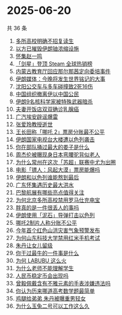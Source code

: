 # 2025-06-20

共 36 条

<!-- BEGIN ZHIHUSEARCH -->
<!-- 最后更新时间 Fri Jun 20 2025 22:17:17 GMT+0800 (China Standard Time) -->

1. [多所高校明确不招复读生](https://www.zhihu.com/search?q=%E5%A4%9A%E6%89%80%E9%AB%98%E6%A0%A1%E6%98%8E%E7%A1%AE%E4%B8%8D%E6%8B%9B%E5%A4%8D%E8%AF%BB%E7%94%9F)
1. [以方已摧毁伊朗铀浓缩设施](https://www.zhihu.com/search?q=%E4%BB%A5%E6%96%B9%E5%B7%B2%E6%91%A7%E6%AF%81%E4%BC%8A%E6%9C%97%E9%93%80%E6%B5%93%E7%BC%A9%E8%AE%BE%E6%96%BD)
1. [怀集赵一鸣](https://www.zhihu.com/search?q=%E6%80%80%E9%9B%86%E8%B5%B5%E4%B8%80%E9%B8%A3)
1. [「剑星」登顶 Steam 全球热销榜](https://www.zhihu.com/search?q=%E3%80%8C%E5%89%91%E6%98%9F%E3%80%8D%E7%99%BB%E9%A1%B6%20Steam%20%E5%85%A8%E7%90%83%E7%83%AD%E9%94%80%E6%A6%9C)
1. [内蒙古教育厅回应那尔那茜定向委培事件](https://www.zhihu.com/search?q=%E5%86%85%E8%92%99%E5%8F%A4%E6%95%99%E8%82%B2%E5%8E%85%E5%9B%9E%E5%BA%94%E9%82%A3%E5%B0%94%E9%82%A3%E8%8C%9C%E5%AE%9A%E5%90%91%E5%A7%94%E5%9F%B9%E4%BA%8B%E4%BB%B6)
1. [伊朗媒体：今晚将发生世界铭记的大事](https://www.zhihu.com/search?q=%E4%BC%8A%E6%9C%97%E5%AA%92%E4%BD%93%EF%BC%9A%E4%BB%8A%E6%99%9A%E5%B0%86%E5%8F%91%E7%94%9F%E4%B8%96%E7%95%8C%E9%93%AD%E8%AE%B0%E7%9A%84%E5%A4%A7%E4%BA%8B)
1. [沈阳公交车与多车碰撞致2死16伤](https://www.zhihu.com/search?q=%E6%B2%88%E9%98%B3%E5%85%AC%E4%BA%A4%E8%BD%A6%E4%B8%8E%E5%A4%9A%E8%BD%A6%E7%A2%B0%E6%92%9E%E8%87%B42%E6%AD%BB16%E4%BC%A4)
1. [中国组织撤离伊以中国公民](https://www.zhihu.com/search?q=%E4%B8%AD%E5%9B%BD%E7%BB%84%E7%BB%87%E6%92%A4%E7%A6%BB%E4%BC%8A%E4%BB%A5%E4%B8%AD%E5%9B%BD%E5%85%AC%E6%B0%91)
1. [伊朗9名核科学家被特殊武器暗杀](https://www.zhihu.com/search?q=%E4%BC%8A%E6%9C%979%E5%90%8D%E6%A0%B8%E7%A7%91%E5%AD%A6%E5%AE%B6%E8%A2%AB%E7%89%B9%E6%AE%8A%E6%AD%A6%E5%99%A8%E6%9A%97%E6%9D%80)
1. [夫妻开饭店双双确诊乳腺癌](https://www.zhihu.com/search?q=%E5%A4%AB%E5%A6%BB%E5%BC%80%E9%A5%AD%E5%BA%97%E5%8F%8C%E5%8F%8C%E7%A1%AE%E8%AF%8A%E4%B9%B3%E8%85%BA%E7%99%8C)
1. [广汽埃安辟谣爆雷](https://www.zhihu.com/search?q=%E5%B9%BF%E6%B1%BD%E5%9F%83%E5%AE%89%E8%BE%9F%E8%B0%A3%E7%88%86%E9%9B%B7)
1. [张爱玲教授逝世](https://www.zhihu.com/search?q=%E5%BC%A0%E7%88%B1%E7%8E%B2%E6%95%99%E6%8E%88%E9%80%9D%E4%B8%96)
1. [王长田称「哪吒 2」票房分账最不公平](https://www.zhihu.com/search?q=%E7%8E%8B%E9%95%BF%E7%94%B0%E7%A7%B0%E3%80%8C%E5%93%AA%E5%90%92%202%E3%80%8D%E7%A5%A8%E6%88%BF%E5%88%86%E8%B4%A6%E6%9C%80%E4%B8%8D%E5%85%AC%E5%B9%B3)
1. [伊朗国家电视台大楼遭以色列袭击](https://www.zhihu.com/search?q=%E4%BC%8A%E6%9C%97%E5%9B%BD%E5%AE%B6%E7%94%B5%E8%A7%86%E5%8F%B0%E5%A4%A7%E6%A5%BC%E9%81%AD%E4%BB%A5%E8%89%B2%E5%88%97%E8%A2%AD%E5%87%BB)
1. [你在部队捅过最大的娄子是什么](https://www.zhihu.com/search?q=%E4%BD%A0%E5%9C%A8%E9%83%A8%E9%98%9F%E6%8D%85%E8%BF%87%E6%9C%80%E5%A4%A7%E7%9A%84%E5%A8%84%E5%AD%90%E6%98%AF%E4%BB%80%E4%B9%88)
1. [周杰伦被曝现身日本弯腰驼背似老人](https://www.zhihu.com/search?q=%E5%91%A8%E6%9D%B0%E4%BC%A6%E8%A2%AB%E6%9B%9D%E7%8E%B0%E8%BA%AB%E6%97%A5%E6%9C%AC%E5%BC%AF%E8%85%B0%E9%A9%BC%E8%83%8C%E4%BC%BC%E8%80%81%E4%BA%BA)
1. [为什么常州在这次「苏超」联赛中尤为出圈](https://www.zhihu.com/search?q=%E4%B8%BA%E4%BB%80%E4%B9%88%E5%B8%B8%E5%B7%9E%E5%9C%A8%E8%BF%99%E6%AC%A1%E3%80%8C%E8%8B%8F%E8%B6%85%E3%80%8D%E8%81%94%E8%B5%9B%E4%B8%AD%E5%B0%A4%E4%B8%BA%E5%87%BA%E5%9C%88)
1. [电影「镖人：风起大漠」票房能爆吗](https://www.zhihu.com/search?q=%E7%94%B5%E5%BD%B1%E3%80%8C%E9%95%96%E4%BA%BA%EF%BC%9A%E9%A3%8E%E8%B5%B7%E5%A4%A7%E6%BC%A0%E3%80%8D%E7%A5%A8%E6%88%BF%E8%83%BD%E7%88%86%E5%90%97)
1. [伊朗和以色列谁能熬到最后](https://www.zhihu.com/search?q=%E4%BC%8A%E6%9C%97%E5%92%8C%E4%BB%A5%E8%89%B2%E5%88%97%E8%B0%81%E8%83%BD%E7%86%AC%E5%88%B0%E6%9C%80%E5%90%8E)
1. [广东怀集遇历史最大洪水](https://www.zhihu.com/search?q=%E5%B9%BF%E4%B8%9C%E6%80%80%E9%9B%86%E9%81%87%E5%8E%86%E5%8F%B2%E6%9C%80%E5%A4%A7%E6%B4%AA%E6%B0%B4)
1. [巴黎航展有哪些亮点值得关注](https://www.zhihu.com/search?q=%E5%B7%B4%E9%BB%8E%E8%88%AA%E5%B1%95%E6%9C%89%E5%93%AA%E4%BA%9B%E4%BA%AE%E7%82%B9%E5%80%BC%E5%BE%97%E5%85%B3%E6%B3%A8)
1. [为何北京多所高校禁用罗马仕充电宝](https://www.zhihu.com/search?q=%E4%B8%BA%E4%BD%95%E5%8C%97%E4%BA%AC%E5%A4%9A%E6%89%80%E9%AB%98%E6%A0%A1%E7%A6%81%E7%94%A8%E7%BD%97%E9%A9%AC%E4%BB%95%E5%85%85%E7%94%B5%E5%AE%9D)
1. [胖真的是一件很丢人的事吗](https://www.zhihu.com/search?q=%E8%83%96%E7%9C%9F%E7%9A%84%E6%98%AF%E4%B8%80%E4%BB%B6%E5%BE%88%E4%B8%A2%E4%BA%BA%E7%9A%84%E4%BA%8B%E5%90%97)
1. [伊朗使用「泥石」导弹打击以色列](https://www.zhihu.com/search?q=%E4%BC%8A%E6%9C%97%E4%BD%BF%E7%94%A8%E3%80%8C%E6%B3%A5%E7%9F%B3%E3%80%8D%E5%AF%BC%E5%BC%B9%E6%89%93%E5%87%BB%E4%BB%A5%E8%89%B2%E5%88%97)
1. [哪吒2制片人称分账不公平](https://www.zhihu.com/search?q=%E5%93%AA%E5%90%922%E5%88%B6%E7%89%87%E4%BA%BA%E7%A7%B0%E5%88%86%E8%B4%A6%E4%B8%8D%E5%85%AC%E5%B9%B3)
1. [今年首个红色山洪灾害气象预警发布](https://www.zhihu.com/search?q=%E4%BB%8A%E5%B9%B4%E9%A6%96%E4%B8%AA%E7%BA%A2%E8%89%B2%E5%B1%B1%E6%B4%AA%E7%81%BE%E5%AE%B3%E6%B0%94%E8%B1%A1%E9%A2%84%E8%AD%A6%E5%8F%91%E5%B8%83)
1. [为何山东科技大学禁用红米手机考试](https://www.zhihu.com/search?q=%E4%B8%BA%E4%BD%95%E5%B1%B1%E4%B8%9C%E7%A7%91%E6%8A%80%E5%A4%A7%E5%AD%A6%E7%A6%81%E7%94%A8%E7%BA%A2%E7%B1%B3%E6%89%8B%E6%9C%BA%E8%80%83%E8%AF%95)
1. [朱丹让女儿留级](https://www.zhihu.com/search?q=%E6%9C%B1%E4%B8%B9%E8%AE%A9%E5%A5%B3%E5%84%BF%E7%95%99%E7%BA%A7)
1. [你干过最牛的一件事是什么](https://www.zhihu.com/search?q=%E4%BD%A0%E5%B9%B2%E8%BF%87%E6%9C%80%E7%89%9B%E7%9A%84%E4%B8%80%E4%BB%B6%E4%BA%8B%E6%98%AF%E4%BB%80%E4%B9%88)
1. [为何 LABUBU 这么火](https://www.zhihu.com/search?q=%E4%B8%BA%E4%BD%95%20LABUBU%20%E8%BF%99%E4%B9%88%E7%81%AB)
1. [为什么老师不能理解学生](https://www.zhihu.com/search?q=%E4%B8%BA%E4%BB%80%E4%B9%88%E8%80%81%E5%B8%88%E4%B8%8D%E8%83%BD%E7%90%86%E8%A7%A3%E5%AD%A6%E7%94%9F)
1. [人民币稳定币会出现吗](https://www.zhihu.com/search?q=%E4%BA%BA%E6%B0%91%E5%B8%81%E7%A8%B3%E5%AE%9A%E5%B8%81%E4%BC%9A%E5%87%BA%E7%8E%B0%E5%90%97)
1. [曾毅佩戴含有不雅元素的手表涉嫌违法吗](https://www.zhihu.com/search?q=%E6%9B%BE%E6%AF%85%E4%BD%A9%E6%88%B4%E5%90%AB%E6%9C%89%E4%B8%8D%E9%9B%85%E5%85%83%E7%B4%A0%E7%9A%84%E6%89%8B%E8%A1%A8%E6%B6%89%E5%AB%8C%E8%BF%9D%E6%B3%95%E5%90%97)
1. [你认为历来哪道高考数学题最简单](https://www.zhihu.com/search?q=%E4%BD%A0%E8%AE%A4%E4%B8%BA%E5%8E%86%E6%9D%A5%E5%93%AA%E9%81%93%E9%AB%98%E8%80%83%E6%95%B0%E5%AD%A6%E9%A2%98%E6%9C%80%E7%AE%80%E5%8D%95)
1. [鸡腿给弟弟 朱丹被曝重男轻女](https://www.zhihu.com/search?q=%E9%B8%A1%E8%85%BF%E7%BB%99%E5%BC%9F%E5%BC%9F%20%E6%9C%B1%E4%B8%B9%E8%A2%AB%E6%9B%9D%E9%87%8D%E7%94%B7%E8%BD%BB%E5%A5%B3)
1. [为什么玉兔二号可以工作这么久](https://www.zhihu.com/search?q=%E4%B8%BA%E4%BB%80%E4%B9%88%E7%8E%89%E5%85%94%E4%BA%8C%E5%8F%B7%E5%8F%AF%E4%BB%A5%E5%B7%A5%E4%BD%9C%E8%BF%99%E4%B9%88%E4%B9%85)

<!-- END ZHIHUSEARCH -->
